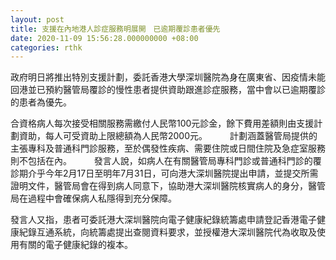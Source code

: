 ```yaml
---
layout: post
title: 支援在內地港人診症服務明展開　已逾期覆診患者優先
date: 2020-11-09 15:56:28.000000000 +08:00
categories: rthk
---
```


政府明日將推出特別支援計劃，委託香港大學深圳醫院為身在廣東省、因疫情未能回港並已預約醫管局覆診的慢性患者提供資助跟進診症服務，當中會以已逾期覆診的患者為優先。

合資格病人每次接受相關服務需繳付人民幣100元診金，餘下費用差額則由支援計劃資助，每人可受資助上限總額為人民幣2000元。
　　 
計劃涵蓋醫管局提供的主張專科及普通科門診服務，至於偶發性疾病、需要住院或日間住院及急症室服務則不包括在內。
　　 
發言人說，如病人在有關醫管局專科門診或普通科門診的覆診期介乎今年2月17日至明年7月31日，可向港大深圳醫院提出申請，並提交所需證明文件，醫管局會在得到病人同意下，協助港大深圳醫院核實病人的身分，醫管局在過程中會確保病人私隱得到充分保障。

發言人又指，患者可委託港大深圳醫院向電子健康紀錄統籌處申請登記香港電子健康紀錄互通系統，向統籌處提出查閱資料要求，並授權港大深圳醫院代為收取及使用有關的電子健康紀錄的複本。
